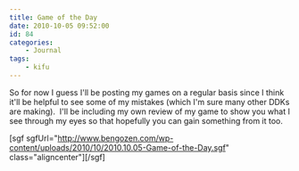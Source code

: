 ```yaml
---
title: Game of the Day
date: 2010-10-05 09:52:00
id: 84
categories:
	- Journal
tags:
	- kifu
---
```


So for now I guess I'll be posting my games on a regular basis since I think it'll be helpful to see some of my mistakes (which I'm sure many other DDKs are making).  I'll be including my own review of my game to show you what I see through my eyes so that hopefully you can gain something from it too.

<!--more-->

[sgf sgfUrl="http://www.bengozen.com/wp-content/uploads/2010/10/2010.10.05-Game-of-the-Day.sgf" class="aligncenter"][/sgf]